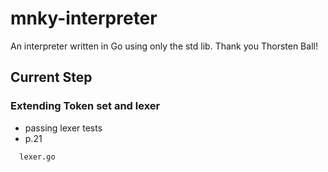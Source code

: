 # mnky-interpreter

An interpreter written in Go using only the std lib. Thank you Thorsten Ball!

## Current Step

### Extending Token set and lexer

- passing lexer tests
- p.21

```bash
  lexer.go
```
